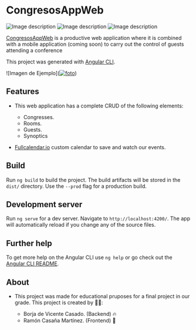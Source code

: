 # CongresosAppWeb

![Image description](https://img.shields.io/badge/angular-7.3.8-lightgrey.svg) ![Image description](https://img.shields.io/badge/build-passing-green.svg) ![Image description](https://img.shields.io/david/expressjs/express.svg)

[CongresosAppWeb](https://congresosapp2019.firebaseapp.com) is a productive web application where it is combined with a mobile application (coming soon) to carry out the control of guests attending a conference

This project was generated with [Angular CLI](https://cli.angular.io).


 ![Imagen de Ejemplo](<a href="https://ibb.co/6RM1y67"><img src="https://i.ibb.co/qMSWDb3/foto.png" alt="foto" border="0"></a>)

## Features

- This web application has a complete CRUD of the following elements:

  - Congresses.
  - Rooms.
  - Guests.
  - Synoptics

- [Fullcalendar.io](https://fullcalendar.io) custom calendar to save and watch our events.

## Build

Run `ng build` to build the project. The build artifacts will be stored in the `dist/` directory. Use the `--prod` flag for a production build.

## Development server

Run `ng serve` for a dev server. Navigate to `http://localhost:4200/`. The app will automatically reload if you change any of the source files.

## Further help

To get more help on the Angular CLI use `ng help` or go check out the [Angular CLI README](https://github.com/angular/angular-cli/blob/master/README.md).

## About
- This project was made for educational pruposes for a final project in our grade. This project is created by 👨‍💻:

  - Borja de Vicente Casado. (Backend) 🔥 
  - Ramón Casaña Martínez.  (Frontend) 🎨

